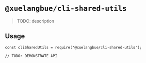 # `@xuelangbue/cli-shared-utils`

> TODO: description

## Usage

```
const cliSharedUtils = require('@xuelangbue/cli-shared-utils');

// TODO: DEMONSTRATE API
```
